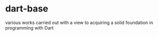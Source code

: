 # dart-base
various works carried out with a view to acquiring a solid foundation in programming with Dart
